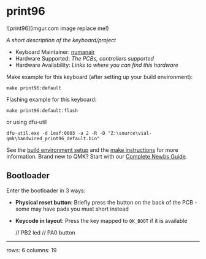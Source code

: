 # print96

![print96](imgur.com image replace me!)

*A short description of the keyboard/project*

* Keyboard Maintainer: [numanair](https://github.com/numanair)
* Hardware Supported: *The PCBs, controllers supported*
* Hardware Availability: *Links to where you can find this hardware*

Make example for this keyboard (after setting up your build environment):

    make print96:default

Flashing example for this keyboard:

    make print96:default:flash

or using dfu-util

    dfu-util.exe -d 1eaf:0003 -a 2 -R -D "Z:\source\vial-qmk\handwired_print96_default.bin"

See the [build environment setup](https://docs.qmk.fm/#/getting_started_build_tools) and the [make instructions](https://docs.qmk.fm/#/getting_started_make_guide) for more information. Brand new to QMK? Start with our [Complete Newbs Guide](https://docs.qmk.fm/#/newbs).

## Bootloader

Enter the bootloader in 3 ways:

* **Physical reset button**: Briefly press the button on the back of the PCB - some may have pads you must short instead
* **Keycode in layout**: Press the key mapped to `QK_BOOT` if it is available

    // PB2 led
    // PA0 button

----
rows: 6
columns: 19
